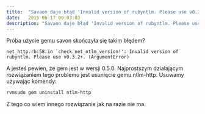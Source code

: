 ```yaml
---
title:  "Savaon daje błąd 'Invalid version of rubyntlm. Please use v0.3.2+'"
date:   2015-06-17 09:03:03
description: "Savaon daje błąd 'Invalid version of rubyntlm. Please use v0.3.2+'"
---
```


Próba użycie gemu savon skończyła się takim błędem?

```
net_http.rb:58:in `check_net_ntlm_version!': Invalid version of rubyntlm. Please use v0.3.2+. (ArgumentError)
```

A jesteś pewien, że gem jest w wersji 0.5.0. Najprostszym działającym rozwiązaniem tego problemu jest usunięcie gemu ntlm-http. Usuwamy używając komendy:

```bash
rvmsudo gem uninstall ntlm-http
```

Z tego co wiem innego rozwiązanie jak na razie nie ma.